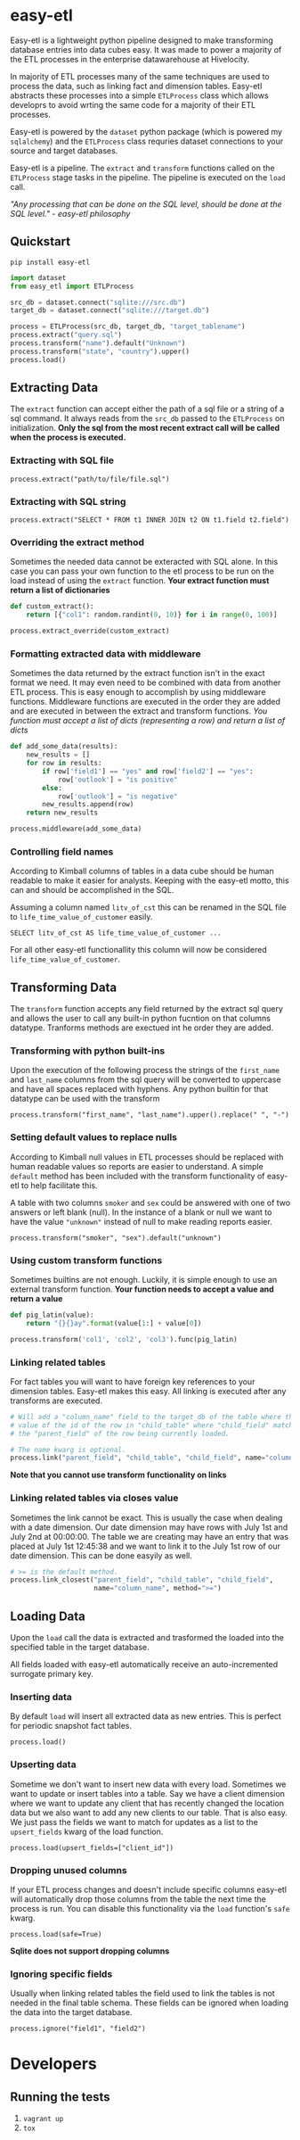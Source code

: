 # easy-etl

Easy-etl is a lightweight python pipeline designed to make transforming database entries into data cubes easy.
It was made to power a majority of the ETL processes in the enterprise datawarehouse at Hivelocity.

In majority of ETL processes many of the same techniques are used to process the data, such as linking fact and dimension tables.
Easy-etl abstracts these processes into a simple `ETLProcess` class which allows developrs to avoid wrting the same code for 
a majority of their ETL processes.

Easy-etl is powered by the `dataset` python package (which is powered my `sqlalchemy`) and the `ETLProcess` class requries
dataset connections to your source and target databases.

Easy-etl is a pipeline. The `extract` and `transform` functions called on the `ETLProcess` stage tasks in the pipeline. 
The pipeline is executed on the `load` call.

*"Any processing that can be done on the SQL level, should be done at the SQL level." - easy-etl philosophy*


## Quickstart

`pip install easy-etl`

```python
import dataset
from easy_etl import ETLProcess

src_db = dataset.connect("sqlite:///src.db")
target_db = dataset.connect("sqlite:///target.db")

process = ETLProcess(src_db, target_db, "target_tablename")
process.extract("query.sql")  
process.transform("name").default("Unknown")  
process.transform("state", "country").upper()  
process.load()
```

## Extracting Data

The `extract` function can accept either the path of a sql file or a string of a sql command.
It always reads from the `src_db` passed to the `ETLProcess` on initialization.
**Only the sql from the most recent extract call will be called when the process is executed.**

### Extracting with SQL file

`process.extract("path/to/file/file.sql")`

### Extracting with SQL string

`process.extract("SELECT * FROM t1 INNER JOIN t2 ON t1.field t2.field")`

### Overriding the extract method

Sometimes the needed data cannot be exteracted with SQL alone.  In this case you can pass
your own function to the etl process to be run on the load instead of using the `extract` function.
**Your extract function must return a list of dictionaries**

```python
def custom_extract():
    return [{"col1": random.randint(0, 10)} for i in range(0, 100)]

process.extract_override(custom_extract)
```

### Formatting extracted data with middleware

Sometimes the data returned by the extract function isn't in the exact format we need.
It may even need to be combined with data from another ETL process.  This is easy enough to accomplish
by using middleware functions.  Middleware functions are executed in the order they are added and are 
executed in between the extract and transform functions.
*You function must accept a list of dicts (representing a row) and return a list of dicts*

```python
def add_some_data(results):
    new_results = []
    for row in results:
        if row['field1'] == "yes" and row['field2'] == "yes":
            row['outlook'] = "is positive"
        else:
            row['outlook'] = "is negative"
        new_results.append(row)
    return new_results

process.middleware(add_some_data)
```

### Controlling field names

According to Kimball columns of tables in a data cube should be human readable to make it easier for analysts.
Keeping with the easy-etl motto, this can and should be accomplished in the SQL.

Assuming a column named `litv_of_cst` this can be renamed in the SQL file to `life_time_value_of_customer` easily.

`SELECT litv_of_cst AS life_time_value_of_customer ...`

For all other easy-etl functionallity this column will now be considered `life_time_value_of_customer`.

## Transforming Data

The `transform` function accepts any field returned by the extract sql query
and allows the user to call any built-in python fucntion on that columns datatype.
Tranforms methods are exectued int he order they are added.

### Transforming with python built-ins

Upon the execution of the following process the strings of the `first_name` and `last_name` 
columns from the sql query will be converted to uppercase and have all spaces replaced with hyphens.
Any python builtin for that datatype can be used with the transform

`process.transform("first_name", "last_name").upper().replace(" ", "-")`

### Setting default values to replace nulls

According to Kimball null values in ETL processes should be replaced with human readable values so reports are easier to understand.
A simple `default` method has been included with the transform functionality of easy-etl to help facilitate this.

A table with two columns `smoker` and `sex` could be answered with one of two answers or left blank (null).  In the instance of a blank or null
we want to have the value `"unknown"` instead of null to make reading reports easier.

`process.transform("smoker", "sex").default("unknown")`

### Using custom transform functions

Sometimes builtins are not enough. Luckily, it is simple enough to use an external transform function.
**Your function needs to accept a value and return a value**

```python
def pig_latin(value):
    return "{}{}ay".format(value[1:] + value[0])

process.transform('col1', 'col2', 'col3').func(pig_latin)
```

### Linking related tables

For fact tables you will want to have foreign key references to your dimension tables.
Easy-etl makes this easy. All linking is executed after any transforms are executed. 

```python
# Will add a "column_name" field to the target_db of the table where the
# value of the id of the row in "child_table" where "child_field" matches
# the "parent_field" of the row being currently loaded.

# The name kwarg is optional.
process.link("parent_field", "child_table", "child_field", name="column_name")
```

**Note that you cannot use transform functionality on links**

### Linking related tables via closes value

Sometimes the link cannot be exact.  This is usually the case when dealing with a date dimension.
Our date dimension may have rows with July 1st and July 2nd at 00:00:00.
The table we are creating may have an entry that was placed at July 1st 12:45:38 and we want to
link it to the July 1st row of our date dimension.  This can be done easyily as well.

```python
# >= is the default method.
process.link_closest("parent_field", "child_table", "child_field",
                     name="column_name", method=">=")
```

## Loading Data

Upon the `load` call the data is extracted and trasformed the loaded into the specified table
in the target database.

All fields loaded with easy-etl automatically receive an auto-incremented surrogate primary key.

### Inserting data

By default `load` will insert all extracted data as new entries.  This is perfect for periodic
snapshot fact tables.

`process.load()`

### Upserting data

Sometime we don't want to insert new data with every load.  Sometimes we want to update or insert
tables into a table.   Say we have a client dimension where we want to update any client
that has recently changed the location data but we also want to add any new clients to our table.
That is also easy.  We just pass the fields we want to match for updates as a list to the
`upsert_fields` kwarg of the load function.

`process.load(upsert_fields=["client_id"])`

### Dropping unused columns

If your ETL process changes and doesn't include specific columns easy-etl will
automatically drop those columns from the table the next time the process is run.
You can disable this functionality via the `load` function's `safe` kwarg.

`process.load(safe=True)`

**Sqlite does not support dropping columns**

### Ignoring specific fields

Usually when linking related tables the field used to link the tables is not needed in the final
table schema.  These fields can be ignored when loading the data into the target database.

`process.ignore("field1", "field2")`


# Developers

## Running the tests

1. `vagrant up`
2. `tox`
